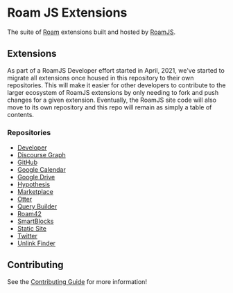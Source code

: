 # Roam JS Extensions

The suite of [Roam](https://roamresearch.com) extensions built and hosted by [RoamJS](https://roamjs.com).

## Extensions

As part of a RoamJS Developer effort started in April, 2021, we've started to migrate all extensions once housed in this repository to their own repositories. This will make it easier for other developers to contribute to the larger ecosystem of RoamJS extensions by only needing to fork and push changes for a given extension. Eventually, the RoamJS site code will also move to its own repository and this repo will remain as simply a table of contents.

### Repositories

- [Developer](https://github.com/dvargas92495/roamjs-developer)
- [Discourse Graph](https://github.com/dvargas92495/roamjs-discourse-graph)
- [GitHub](https://github.com/dvargas92495/roamjs-github)
- [Google Calendar](https://github.com/dvargas92495/roamjs-google-calendar)
- [Google Drive](https://github.com/dvargas92495/roamjs-google-drive)
- [Hypothesis](https://github.com/dvargas92495/roamjs-hypothesis)
- [Marketplace](https://github.com/dvargas92495/roamjs-marketplace)
- [Otter](https://github.com/dvargas92495/roamjs-otter)
- [Query Builder](https://github.com/dvargas92495/roamjs-query-builder)
- [Roam42](https://github.com/dvargas92495/roam42)
- [SmartBlocks](https://github.com/dvargas92495/roamjs-smartblocks)
- [Static Site](https://github.com/dvargas92495/roamjs-service-static-site)
- [Twitter](https://github.com/dvargas92495/roamjs-twitter)
- [Unlink Finder](https://github.com/dvargas92495/roamjs-unlink-finder)

## Contributing

See the [Contributing Guide](./CONTRIBUTING.md) for more information!
